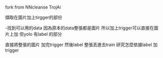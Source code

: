 fork from NNcleanse TrojAi

擷取在圖片加上tirgger的部份

-找到可以用的data 因為原本的data整張都是圖片 所以加上trigger可以直接在圖片上加 但yolo 有label 的部分

直接將整張的圖片 加完trigger 然後label 整張丟進去train
研究怎麼依據label 加trigger
